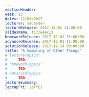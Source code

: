 ```yaml
---
sectionHeader:
week: 13
dates: 12/01/2017
lecturer: mmdarden
lectureRelease: 2017-12-01 11:00:00
slidesName: f17/week13
homeworkRelease: 2017-12-01 11:00:00
advancedRelease: 2017-12-01 11:00:00
solutionRelease: 2017-12-14 00:00:00
title: "A Sampling of Other Things"
# lectureTopics:
#   - TBD
# homeworkTopics:
#   - TBD
# advancedTopics:
#   - TBD
lectureSummary:
leccapFri: 2oTYEJ
---
```

